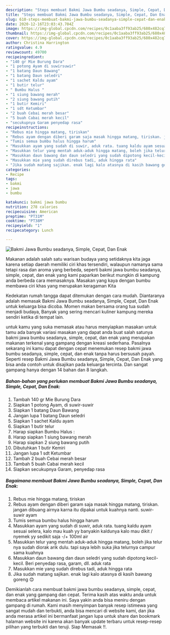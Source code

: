 ```yaml
---
description: "Steps membuat Bakmi Jawa Bumbu seadanya, Simple, Cepat, Dan Enak Homemade"
title: "Steps membuat Bakmi Jawa Bumbu seadanya, Simple, Cepat, Dan Enak Homemade"
slug: 610-steps-membuat-bakmi-jawa-bumbu-seadanya-simple-cepat-dan-enak-homemade
date: 2020-12-16T23:03:43.704Z
image: https://img-global.cpcdn.com/recipes/0c1aaba3ff93ab25/680x482cq70/bakmi-jawa-bumbu-seadanya-simple-cepat-dan-enak-foto-resep-utama.jpg
thumbnail: https://img-global.cpcdn.com/recipes/0c1aaba3ff93ab25/680x482cq70/bakmi-jawa-bumbu-seadanya-simple-cepat-dan-enak-foto-resep-utama.jpg
cover: https://img-global.cpcdn.com/recipes/0c1aaba3ff93ab25/680x482cq70/bakmi-jawa-bumbu-seadanya-simple-cepat-dan-enak-foto-resep-utama.jpg
author: Christina Harrington
ratingvalue: 4.9
reviewcount: 49700
recipeingredient:
- "140 gr Mie Burung Dara"
- "1 potong Ayam di suwirsuwir"
- "1 batang Daun Bawang"
- "1 batang Daun seledri"
- "1 sachet Kaldu ayam"
- "1 butir telur"
- " Bumbu Halus "
- "1 siung bawang merah"
- "2 siung bawang putih"
- "1 butir Kemiri"
- "1 sdt Ketumbar"
- "2 buah Cebai merah besar"
- "5 buah Cabai merah kecil"
- "secukupnya Garam penyedap rasa"
recipeinstructions:
- "Rebus mie hingga matang, tiriskan"
- "Rebus ayam dengan diberi garam saja masak hingga matang, tiriskan. jangan dibuang airnya karna itu dipakai untuk kuahnya nanti. suwir-suwir ayam"
- "Tumis semua bumbu halus hingga harum"
- "Masukkan ayam yang sudah di suwir, aduk rata. tuang kaldu ayam sesuai selera, kalo mau kuah yy banyakin kaldunya kalo mau dikit / nyemek yy sedikit saja -/+ 100ml air"
- "Masukkan telur yang mentah aduk-aduk hingga matang, boleh jika telur nya sudah diorak arik dulu. tapi saya lebih suka jika telurnya campur sama kuahnya"
- "Masukkan daun bawang dan daun seledri yang sudah dipotong kecil-kecil. Beri penyedap rasa, garam, dll. aduk rata"
- "Masukkan mie yang sudah direbus tadi, aduk hingga rata"
- "Jika sudah matang sajikan. enak lagi kalo atasnya di kasih bawang goreng 😊"
categories:
- Recipe
tags:
- bakmi
- jawa
- bumbu

katakunci: bakmi jawa bumbu 
nutrition: 278 calories
recipecuisine: American
preptime: "PT31M"
cooktime: "PT38M"
recipeyield: "1"
recipecategory: Lunch

---
```



![Bakmi Jawa Bumbu seadanya, Simple, Cepat, Dan Enak](https://img-global.cpcdn.com/recipes/0c1aaba3ff93ab25/680x482cq70/bakmi-jawa-bumbu-seadanya-simple-cepat-dan-enak-foto-resep-utama.jpg)

Makanan adalah salah satu warisan budaya yang setidaknya kita jaga karena setiap daerah memiliki ciri khas tersendiri, walaupun namanya sama tetapi rasa dan aroma yang berbeda, seperti bakmi jawa bumbu seadanya, simple, cepat, dan enak yang kami paparkan berikut mungkin di kampung anda berbeda cara memasaknya. Masakan yang kaya dengan bumbu membawa ciri khas yang merupakan keragaman Kita

Kedekatan rumah tangga dapat ditemukan dengan cara mudah. Diantaranya adalah memasak Bakmi Jawa Bumbu seadanya, Simple, Cepat, Dan Enak untuk keluarga bisa dicoba. Momen makan bersama orang tua sudah menjadi budaya, Banyak yang sering mencari kuliner kampung mereka sendiri ketika di tempat lain.



untuk kamu yang suka memasak atau harus menyiapkan masakan untuk tamu ada banyak variasi masakan yang dapat anda buat salah satunya bakmi jawa bumbu seadanya, simple, cepat, dan enak yang merupakan makanan terkenal yang gampang dengan kreasi sederhana. Pasalnya sekarang ini kamu dapat dengan cepat menemukan resep bakmi jawa bumbu seadanya, simple, cepat, dan enak tanpa harus bersusah payah.
Seperti resep Bakmi Jawa Bumbu seadanya, Simple, Cepat, Dan Enak yang bisa anda contoh untuk disajikan pada keluarga tercinta. Dan sangat gampang hanya dengan 14 bahan dan 8 langkah.


<!--inarticleads1-->

##### Bahan-bahan yang perlukan membuat Bakmi Jawa Bumbu seadanya, Simple, Cepat, Dan Enak:

1. Tambah 140 gr Mie Burung Dara
1. Siapkan 1 potong Ayam, di suwir-suwir
1. Siapkan 1 batang Daun Bawang
1. Jangan lupa 1 batang Daun seledri
1. Siapkan 1 sachet Kaldu ayam
1. Siapkan 1 butir telur
1. Harap siapkan  Bumbu Halus :
1. Harap siapkan 1 siung bawang merah
1. Harap siapkan 2 siung bawang putih
1. Dibutuhkan 1 butir Kemiri
1. Jangan lupa 1 sdt Ketumbar
1. Tambah 2 buah Cebai merah besar
1. Tambah 5 buah Cabai merah kecil
1. Siapkan secukupnya Garam, penyedap rasa




<!--inarticleads2-->

##### Bagaimana membuat  Bakmi Jawa Bumbu seadanya, Simple, Cepat, Dan Enak:

1. Rebus mie hingga matang, tiriskan
1. Rebus ayam dengan diberi garam saja masak hingga matang, tiriskan. jangan dibuang airnya karna itu dipakai untuk kuahnya nanti. suwir-suwir ayam
1. Tumis semua bumbu halus hingga harum
1. Masukkan ayam yang sudah di suwir, aduk rata. tuang kaldu ayam sesuai selera, kalo mau kuah yy banyakin kaldunya kalo mau dikit / nyemek yy sedikit saja -/+ 100ml air
1. Masukkan telur yang mentah aduk-aduk hingga matang, boleh jika telur nya sudah diorak arik dulu. tapi saya lebih suka jika telurnya campur sama kuahnya
1. Masukkan daun bawang dan daun seledri yang sudah dipotong kecil-kecil. Beri penyedap rasa, garam, dll. aduk rata
1. Masukkan mie yang sudah direbus tadi, aduk hingga rata
1. Jika sudah matang sajikan. enak lagi kalo atasnya di kasih bawang goreng 😊




Demikianlah cara membuat bakmi jawa bumbu seadanya, simple, cepat, dan enak yang gampang dan cepat. Terima kasih atas waktu anda untuk membaca artikel makanan ini. Saya yakin anda bisa meniru dengan gampang di rumah. Kami masih menyimpan banyak resep istimewa yang sangat mudah dan terbukti, anda bisa mencari di website kami, dan jika anda merasa artikel ini bermanfaat jangan lupa untuk share dan bookmark halaman website ini karena akan banyak update terbaru untuk resep-resep pilihan yang terbukti dan teruji. Siap Memasak !!. 
